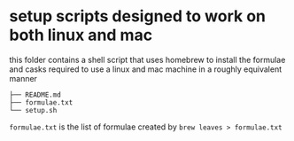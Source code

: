 # setup  scripts designed to work on both linux and mac
this folder contains a shell script that uses homebrew to install the formulae and casks required to use a linux and mac machine in a roughly equivalent manner

```
├── README.md
├── formulae.txt
└── setup.sh
```

`formulae.txt` is the list of formulae created by `brew leaves > formulae.txt`
